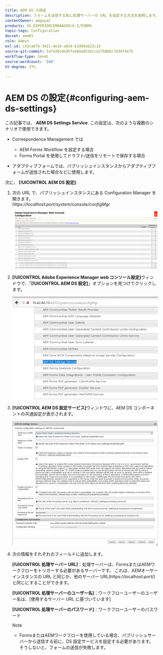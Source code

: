 ```yaml
---
title: AEM DS の設定
description: フォームを送信する前に処理サーバーの URL を指定する方法を説明します。
contentOwner: amgoyal
products: SG_EXPERIENCEMANAGER/6.5/FORMS
topic-tags: Configuration
docset: aem65
role: Admin
exl-id: c43cab7b-3421-4e1b-a834-b2dd6eb23c1d
source-git-commit: 5af420c8e95fed88a8516cce27b8bbc7d3974e75
workflow-type: tm+mt
source-wordcount: '244'
ht-degree: 37%

---
```


# AEM DS の設定{#configuring-aem-ds-settings}

この記事では、 **AEM DS Settings Service**. この設定は、次のような複数のシナリオで使用できます。

* Correspondence Management では

   * AEM Forms Workflow を設定する場合
   * Forms Portal を使用してドラフト/送信をリモートで保存する場合

* アダプティブフォームでは、パブリッシュインスタンスからアダプティブフォームが送信された場合などに使用します。

次に、 **[!UICONTROL AEM DS 設定]**:

1. 次の URL で、パブリッシュインスタンスにある Configuration Manager を開きます。\
   *https://localhost:port/system/console/configMgr*

   ![AEM web コンソールの設定](assets/web_configuration_console_new.png)

1. **[!UICONTROL Adobe Experience Manager web コンソール設定]**&#x200B;ウィンドウで、「**[!UICONTROL AEM DS 設定]**」オプションを見つけてクリックします。

   ![DS 設定](assets/ds_settings_new.png)

1. **[!UICONTROL AEM DS 設定サービス]**&#x200B;ウィンドウに、AEM DS コンポーネントの共通設定が表示されます。

   ![DS 設定サービス](assets/ds_settings_service_new.png)

1. 次の情報をそれぞれのフィールドに追加します。

   **[!UICONTROL 処理サーバー URL]**：処理サーバーは、FormsまたはAEMワークフローをトリガーする必要があるサーバーです。 これは、AEMオーサーインスタンスの URL と同じか、他のサーバー URL(https://localhost:port/) と同じにすることができます。

   **[!UICONTROL 処理サーバーのユーザー名]**：ワークフローユーザーのユーザー名は、[使用するサーバー URL に基づいています]

   **[!UICONTROL 処理サーバーのパスワード]**：ワークフローユーザーのパスワード

   >[!NOTE]
   >
   >
   >    
   >    
   >    * FormsまたはAEMワークフローを使用している場合、パブリッシュサーバーから送信する前に、DS 設定サービスを設定する必要があります。 そうしないと、フォームの送信が失敗します。
   >    
   >
